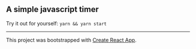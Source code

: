 ## A simple javascript timer

Try it out for yourself: `yarn && yarn start`

---

This project was bootstrapped with [Create React App](https://github.com/facebook/create-react-app).
